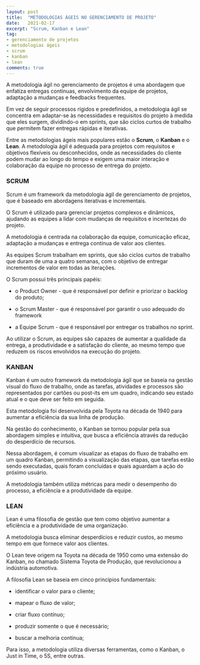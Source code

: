 ```yaml
---
layout: post
title:  "METODOLOGIAS ÁGEIS NO GERENCIAMENTO DE PROJETO"
date:   2021-02-17
excerpt: "Scrum, Kanban e Lean"
tag:
- gerenciamento de projetos
- metodologias ágeis
- scrum
- kanban
- lean
comments: true
---
```

A metodologia ágil no gerenciamento de projetos é uma abordagem que enfatiza entregas contínuas, envolvimento da equipe de projetos, adaptação a mudanças e feedbacks frequentes. 

Em vez de seguir processos rígidos e predefinidos, a metodologia ágil se concentra em adaptar-se às necessidades e requisitos do projeto à medida que eles surgem, dividindo-o em sprints, que são ciclos curtos de trabalho que permitem fazer entregas rápidas e iterativas. 

Entre as metodologias ágeis mais populares estão o **Scrum**, o **Kanban** e o **Lean**. A metodologia ágil é adequada para projetos com requisitos e objetivos flexíveis ou desconhecidos, onde as necessidades do cliente podem mudar ao longo do tempo e exigem uma maior interação e colaboração da equipe no processo de entrega do projeto.

### SCRUM

Scrum é um framework da metodologia ágil de gerenciamento de projetos, que é baseado em abordagens iterativas e incrementais. 

O Scrum é utilizado para gerenciar projetos complexos e dinâmicos, ajudando as equipes a lidar com mudanças de requisitos e incertezas do projeto. 

A metodologia é centrada na colaboração da equipe, comunicação eficaz, adaptação a mudanças e entrega contínua de valor aos clientes. 

As equipes Scrum trabalham em sprints, que são ciclos curtos de trabalho que duram de uma a quatro semanas, com o objetivo de entregar incrementos de valor em todas as iterações. 

O Scrum possui três principais papéis: 
- o Product Owner - que é responsável por definir e priorizar o backlog do produto;

- o Scrum Master - que é responsável por garantir o uso adequado do framework 

- a Equipe Scrum - que é responsável por entregar os trabalhos no sprint. 

Ao utilizar o Scrum, as equipes são capazes de aumentar a qualidade da entrega, a produtividade e a satisfação do cliente, ao mesmo tempo que reduzem os riscos envolvidos na execução do projeto.

### KANBAN

Kanban é um outro framework da metodologia ágil que se baseia na gestão visual do fluxo de trabalho, onde as tarefas, atividades e processos são representados por cartões ou post-its em um quadro, indicando seu estado atual e o que deve ser feito em seguida. 

Esta metodologia foi desenvolvida pela Toyota na década de 1940 para aumentar a eficiência da sua linha de produção.

Na gestão do conhecimento, o Kanban se tornou popular pela sua abordagem simples e intuitiva, que busca a eficiência através da redução do desperdício de recursos. 

Nessa abordagem, é comum visualizar as etapas do fluxo de trabalho em um quadro Kanban, permitindo a visualização das etapas, que tarefas estão sendo executadas, quais foram concluídas e quais aguardam a ação do próximo usuário. 

A metodologia também utiliza métricas para medir o desempenho do processo, a eficiência e a produtividade da equipe.

### LEAN

Lean é uma filosofia de gestão que tem como objetivo aumentar a eficiência e a produtividade de uma organização. 

A metodologia busca eliminar desperdícios e reduzir custos, ao mesmo tempo em que fornece valor aos clientes. 

O Lean teve origem na Toyota na década de 1950 como uma extensão do Kanban, no chamado Sistema Toyota de Produção, que revolucionou a indústria automotiva.

A filosofia Lean se baseia em cinco princípios fundamentais: 
- identificar o valor para o cliente;

- mapear o fluxo de valor;

- criar fluxo contínuo;

- produzir somente o que é necessário;

- buscar a melhoria contínua;

Para isso, a metodologia utiliza diversas ferramentas, como o Kanban, o Just in Time, o 5S, entre outras.